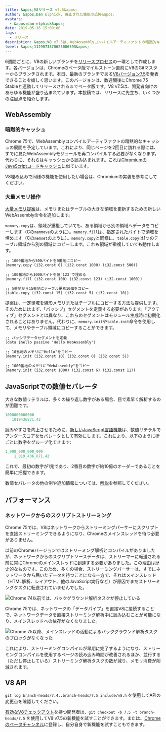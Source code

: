 ```yaml
---
title: &apos;V8リリース v7.5&apos;
author: &apos;Dan Elphick, 廃止された機能の恐怖&apos;
avatars:
  - &apos;dan-elphick&apos;
date: 2019-05-16 15:00:00
tags:
  - リリース
description: &apos;V8 v7.5は、WebAssemblyコンパイルアーティファクトの暗黙的キャッシュ、大量メモリ操作、JavaScriptの数値セパレータなど、多くの機能を備えています！&apos;
tweet: &apos;1129073370623086593&apos;
---
```

6週間ごとに、V8の新しいブランチを[リリースプロセス](/docs/release-process)の一環として作成します。各バージョンは、Chromeのベータ版マイルストーン直前にV8のGitマスターからブランチされます。本日、最新のブランチである[V8バージョン7.5](https://chromium.googlesource.com/v8/v8.git/+log/branch-heads/7.5)を発表できることを嬉しく思います。このバージョンは、数週間後にChrome 75 Stableと連動してリリースされるまでベータ版です。V8 v7.5は、開発者向けのあらゆる機能が盛り込まれています。本投稿では、リリースに先立ち、いくつかの注目点を紹介します。

<!--truncate-->
## WebAssembly

### 暗黙的キャッシュ

Chrome 75で、WebAssemblyコンパイルアーティファクトの暗黙的なキャッシュの展開を予定しています。これにより、同じページを2回目に訪れる際には、すでに見たWebAssemblyモジュールを再コンパイルする必要がなくなります。代わりに、それらはキャッシュから読み込まれます。これは[ChromiumのJavaScriptコードキャッシュ](/blog/code-caching-for-devs)に似ています。

V8埋め込みで同様の機能を使用したい場合は、Chromiumの実装を参考にしてください。

### 大量メモリ操作

[大量メモリ提案](https://github.com/webassembly/bulk-memory-operations)は、メモリまたはテーブルの大きな領域を更新するための新しいWebAssembly命令を追加します。

`memory.copy`は、領域が重複していても、ある領域から別の領域へデータをコピーします（Cの`memmove`のように）。`memory.fill`は、指定されたバイトで領域を埋めます（Cの`memset`のように）。`memory.copy`と同様に、`table.copy`は1つのテーブル領域から別の領域にコピーします。これも領域が重複していても動作します。

```wasm
;; 1000番地から500バイトを0番地にコピー
(memory.copy (i32.const 0) (i32.const 1000) (i32.const 500))

;; 100番地から1000バイトを値`123`で埋める
(memory.fill (i32.const 100) (i32.const 123) (i32.const 1000))

;; 5番地から15番地にテーブル要素10個をコピー
(table.copy (i32.const 15) (i32.const 5) (i32.const 10))
```

提案は、一定領域を線形メモリまたはテーブルにコピーする方法も提供します。そのためにはまず、「パッシブ」セグメントを定義する必要があります。「アクティブ」セグメントとは異なり、これらのセグメントはモジュール生成時に初期化されることはありません。代わりに、`memory.init`や`table.init`命令を使用して、メモリやテーブル領域にコピーすることができます。

```wasm
;; パッシブデータセグメントを定義
(data $hello passive "Hello WebAssembly")

;; 10番地のメモリに"Hello"をコピー
(memory.init (i32.const 10) (i32.const 0) (i32.const 5))

;; 1000番地のメモリに"WebAssembly"をコピー
(memory.init (i32.const 1000) (i32.const 6) (i32.const 11))
```

## JavaScriptでの数値セパレータ

大きな数値リテラルは、多くの繰り返し数字がある場合、目で素早く解析するのが困難です。

```js
1000000000000
   1019436871.42
```

読みやすさを向上させるために、[新しいJavaScript言語機能](/features/numeric-separators)は、数値リテラルでアンダースコアをセパレータとして有効にします。これにより、以下のように桁ごとに数字をグループ化できます:

```js
1_000_000_000_000
    1_019_436_871.42
```

これで、最初の数字が1兆であり、2番目の数字が約10億のオーダーであることを簡単に把握できます。

数値セパレータの他の例や追加情報については、[解説](/features/numeric-separators)を参照してください。

## パフォーマンス

### ネットワークからのスクリプトストリーミング

Chrome 75では、V8はネットワークからストリーミングパーサーにスクリプトを直接ストリーミングできるようになり、Chromeのメインスレッドを待つ必要がありません。

以前のChromeバージョンではストリーミング解析とコンパイルがありましたが、ネットワークからのスクリプトソースデータは、ストリーマーに転送される前に常にChromeのメインスレッドに到達する必要がありました。この理由は歴史的なものです。このため、多くの場合、ストリーミングパーサーは、すでにネットワークから届いたデータを待つことになる一方で、それはメインスレッド（HTML解析、レイアウト、他のJavaScript実行など）が原因でまだストリーミングタスクに転送されていませんでした。

![Chrome 74以前では、バックグラウンド解析タスクが停止している](/_img/v8-release-75/before.jpg)

Chrome 75では、ネットワークの「データパイプ」を直接V8に接続することで、ネットワークデータを直接ストリーミング解析中に読み込むことが可能になり、メインスレッドへの依存がなくなりました。

![Chrome 75以降、メインスレッドの活動によるバックグラウンド解析タスクのブロックがなくなった](/_img/v8-release-75/after.jpg)

これにより、ストリーミングコンパイルが早期に完了するようになり、ストリーミングコンパイルを使用するページの読み込み時間が改善されるほか、並行する（ただし停止している）ストリーミング解析タスクの数が減り、メモリ消費が削減されます。

## V8 API

`git log branch-heads/7.4..branch-heads/7.5 include/v8.h` を使用してAPIの変更点を確認してください。

[有効なV8チェックアウト](/docs/source-code#using-git)を持つ開発者は、`git checkout -b 7.5 -t branch-heads/7.5` を使用してV8 v7.5の新機能を試すことができます。または、[Chromeのベータチャンネル](https://www.google.com/chrome/browser/beta.html)に登録し、自分自身で新機能を試すこともできます。

